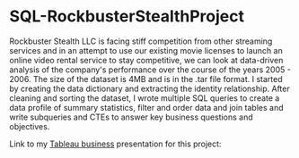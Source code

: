 # SQL-RockbusterStealthProject
Rockbuster Stealth LLC is facing stiff competition from other streaming services and in an attempt to use our existing movie licenses to launch an online video rental service to stay competitive, we can look at data-driven analysis of the company's performance  over the course of the years 2005 - 2006.
The size of the dataset is 4MB and is in the .tar file format. I started by creating the data dictionary and extracting the identity relationship. After cleaning and sorting the dataset, I wrote multiple SQL queries to create a data profile of summary statistics, filter and order data and join tables and write subqueries and CTEs to answer key business questions and objectives. 

Link to my [Tableau business](https://public.tableau.com/views/3_10-RockbusterPerformanceAnalysis/RockbusterPerformanceAnalysis?:language=en-US&publish=yes&:display_count=n&:origin=viz_share_link) presentation for this project:

